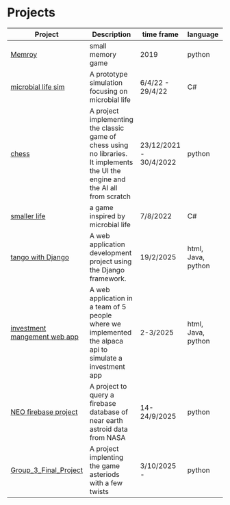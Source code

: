 # Projects


|Project|Description|time frame|language|team
|---|---|---|---|---|
[Memroy](https://github.com/Hanif-K-Musaheb/Projects/blob/main/smallProjects/memroy.py)	|small memory game 	|2019|python|1
[microbial life sim](https://github.com/Hanif-Musaheb/CS_A_level/tree/main/content/Projects/small%20life%20prototype)|	A prototype simulation focusing on microbial life 	|6/4/22 - 29/4/22| C#|1
[chess](https://github.com/Hanif-Musaheb/CS_A_level/blob/main/content/Projects/Chess.md)|	A project implementing the classic game of chess using no libraries. It implements the UI the engine and the AI all from scratch	|23/12/2021 - 30/4/2022| python|1
[smaller life](https://github.com/Hanif-Musaheb/CS_A_level/blob/main/content/smaller%20life%20project.md)|a game inspired by microbial life |7/8/2022| C#|1
[tango with Django](https://github.com/Hanif-K-Musaheb/tango_with_django_project)|A web application development project using the Django framework.|	19/2/2025|html, Java, python|1
[investment mangement web app](https://github.com/Romes241/investment-management-app)|A web application in a team of 5 people where we implemented the alpaca api to simulate a investment app|2-3/2025|html, Java, python|5
[NEO firebase project](https://github.com/beaualbritton/cs3050-team10)|A project to query a firebase database of near earth astroid data from NASA|14-24/9/2025|python|4|
[Group_3_Final_Project](https://github.com/mateobolen/Group_3_Final_Project ())|	A project implenting the game asteriods with a few twists	|3/10/2025 - | python|4|
